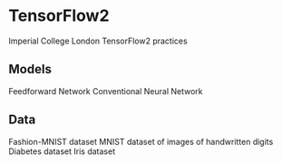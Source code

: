 # TensorFlow2

Imperial College London TensorFlow2 practices

## Models
Feedforward Network
Conventional Neural Network

## Data
Fashion-MNIST dataset
MNIST dataset of images of handwritten digits
Diabetes dataset
Iris dataset


